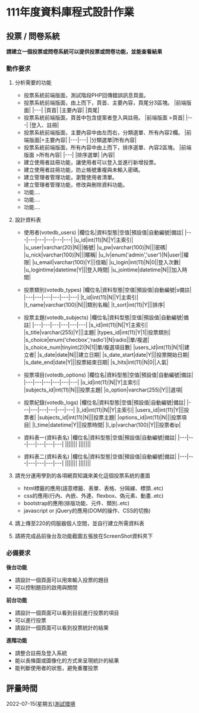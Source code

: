 # 111年度資料庫程式設計作業

## 投票 / 問卷系統
**請建立一個投票或問卷系統可以提供投票或問卷功能，並能查看結果**

### 動作要求
1. 分析需要的功能
    * 投票系統前端版面，測試階段PHP回傳錯誤訊息頁面。
    * 投票系統前端版面，由上而下，頁首、主要內容，頁尾分3區塊。
        |前端版面|
        |---|
        |頁首|
        |主要內容|
        |頁尾|
    * 投票系統前端版面，頁首中包含提案者登入與註冊。
        |前端版面 >頁首|
        |---|
        |登入、註冊|
    * 投票系統前端版面，主要內容中由左而右，分類選單、所有內容2欄。
        |前端版面|>主要內容|
        |---|---|
        |分類選單|所有內容|
    * 投票系統前端版面，所有內容中由上而下，排序選單、內容2區塊。
        |前端版面 >所有內容|
        |---|
        |排序選單|
        |內容|
    * 建立使用者註冊功能，讓使用者可以登入並進行新增投票。
    * 建立使用者註冊功能，防止帳號重複與未輸入密碼。
    * 建立管理者管理功能，瀏覽使用者清單。
    * 建立管理者管理功能，修改與刪除資料功能。
    * 功能....
    * 功能....
    * 功能....


2. 設計資料表
    * 使用者(votedb_users)
        |欄位名|資料型態|空值|預設值|自動編號|備註|
        |---|---|---|---|---|---|
        |u_id|int(11)|N||Y|主索引|
        |u_user|varchar(20)|N|||帳號|
        |u_pw|varchar(100)|N|||密碼|
        |u_nick|varchar(100)|N|||暱稱|
        |u_lv|enum('admin','user')|N|user||權限|
        |u_email|varchar(100)|Y|||信箱|
        |u_login|int(11)|N|0||登入次數|
        |u_logintime|datetime|Y|||登入時間|
        |u_jointime|datetime|N|||加入時間|
    * 投票類別(votedb_types)
        |欄位名|資料型態|空值|預設值|自動編號|s備註|
        |---|---|---|---|---|---|
        |t_id|int(11)|N||Y|主索引|
        |t_name|varchar(100)|N|||類別名稱|
        |t_sort|int(11)|Y|||排序|
    * 投票主題(votedb_subjects)
        |欄位名|資料型態|空值|預設值|自動編號|備註|
        |---|---|---|---|---|---|
        |s_id|int(11)|N||Y|主索引|
        |s_title|varchar(255)|Y|||主題|
        |types_id|int(11)|Y|1||投票類別|
        |s_choice|enum('checbox','radio')|N|radio||單/複選|
        |s_choice_num|tinyint(2)|N|1||單/複選項目數|
        |users_id|int(11)|N|1||建立者|
        |s_date|date|N|||建立日期|
        |s_date_start|date|Y|||投票開始日期|
        |s_date_end|date|Y|||投票結束日期|
        |s_hits|int(11)|N|0||人氣|
    * 投票項目(votedb_options)
        |欄位名|資料型態|空值|預設值|自動編號|備註|
        |---|---|---|---|---|---|
        |o_id|int(11)|N||Y|主索引|
        |subjects_id|int(11)|N|||投票主題|
        |o_option|varchar(255)|Y|||選項|
    * 投票紀錄(votedb_logs)
        |欄位名|資料型態|空值|預設值|自動編號|備註|
        |---|---|---|---|---|---|
        |l_id|int(11)|N||Y|主索引|
        |users_id|int(11)|Y|||投票者|
        |subjects_id|int(11)|N|||投票主題|
        |options_id|int(11)|N|||投票項目|
        |l_time|datetime|Y|||投票時間|
        |l_ip|varchar(100)|Y|||投票者ip|


    * 資料表一(資料表名)
        |欄位名|資料型態|空值|預設值|自動編號|備註|
        |---|---|---|---|---|---|
        |||||||
        |||||||
    * 資料表二(資料表名)
        |欄位名|資料型態|空值|預設值|自動編號|備註|
        |---|---|---|---|---|---|
        |||||||
        |||||||
    
3. 請充分運用學到的各項網頁知識來美化這個投票系統的畫面
    * html標籤的應用(語意標籤、表單、表格、分隔線、標頭..etc)
    * css的應用(行內、內嵌、外連、flexbox、偽元素、動畫..etc)
    * bootstrap的應用(排版功能、元件、類別..etc)
    * javascript or jQuery的應用(DOM的操作、CSS的切換)

4. 請上傳至220的伺服器個人空間，並自行建立所需資料表
   
5. 請將完成品前後台及功能截圖五張放在ScreenShot資料夾下


### 必備要求
**後台功能**
* 請設計一個頁面可以用來輸入投票的題目
* 可以控制題目的啟用與關閉

**前台功能**
* 請設計一個頁面可以看到目前進行投票的項目
* 可以進行投票
* 請設計一個頁面可以看到投票統計的結果

**進階功能**
* 請整合註冊及登入系統
* 能以長條圖或圖像化的方式來呈現統計的結果
* 能判斷使用者的狀態，避免重覆投票

## 評量時間
2022-07-15(星期五)[測試環境](http://220.128.133.15/s1110201/vote)